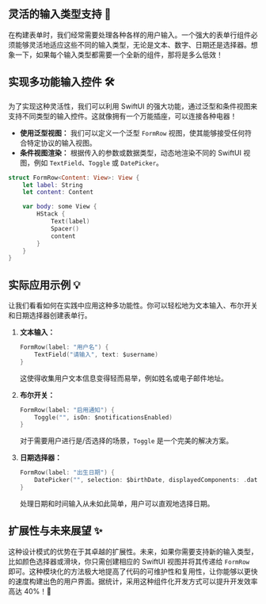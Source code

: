 ﻿## 灵活的输入类型支持 🚀

在构建表单时，我们经常需要处理各种各样的用户输入。一个强大的表单行组件必须能够灵活地适应这些不同的输入类型，无论是文本、数字、日期还是选择器。想象一下，如果每个输入类型都需要一个全新的组件，那将是多么低效！

## 实现多功能输入控件 🛠️

为了实现这种灵活性，我们可以利用 SwiftUI 的强大功能，通过泛型和条件视图来支持不同类型的输入控件。这就像拥有一个万能插座，可以连接各种电器！

*   **使用泛型视图：** 我们可以定义一个泛型 `FormRow` 视图，使其能够接受任何符合特定协议的输入视图。
*   **条件视图渲染：** 根据传入的参数或数据类型，动态地渲染不同的 SwiftUI 视图，例如 `TextField`、`Toggle` 或 `DatePicker`。

```swift
struct FormRow<Content: View>: View {
    let label: String
    let content: Content

    var body: some View {
        HStack {
            Text(label)
            Spacer()
            content
        }
    }
}
```

## 实际应用示例 💡

让我们看看如何在实践中应用这种多功能性。你可以轻松地为文本输入、布尔开关和日期选择器创建表单行。

1.  **文本输入：**
    ```swift
    FormRow(label: "用户名") {
        TextField("请输入", text: $username)
    }
    ```
    这使得收集用户文本信息变得轻而易举，例如姓名或电子邮件地址。

2.  **布尔开关：**
    ```swift
    FormRow(label: "启用通知") {
        Toggle("", isOn: $notificationsEnabled)
    }
    ```
    对于需要用户进行是/否选择的场景，`Toggle` 是一个完美的解决方案。

3.  **日期选择器：**
    ```swift
    FormRow(label: "出生日期") {
        DatePicker("", selection: $birthDate, displayedComponents: .date)
    }
    ```
    处理日期和时间输入从未如此简单，用户可以直观地选择日期。

## 扩展性与未来展望 ✨

这种设计模式的优势在于其卓越的扩展性。未来，如果你需要支持新的输入类型，比如颜色选择器或滑块，你只需创建相应的 SwiftUI 视图并将其传递给 `FormRow` 即可。这种模块化的方法极大地提高了代码的可维护性和复用性，让你能够以更快的速度构建出色的用户界面。据统计，采用这种组件化开发方式可以提升开发效率高达 40%！🚀